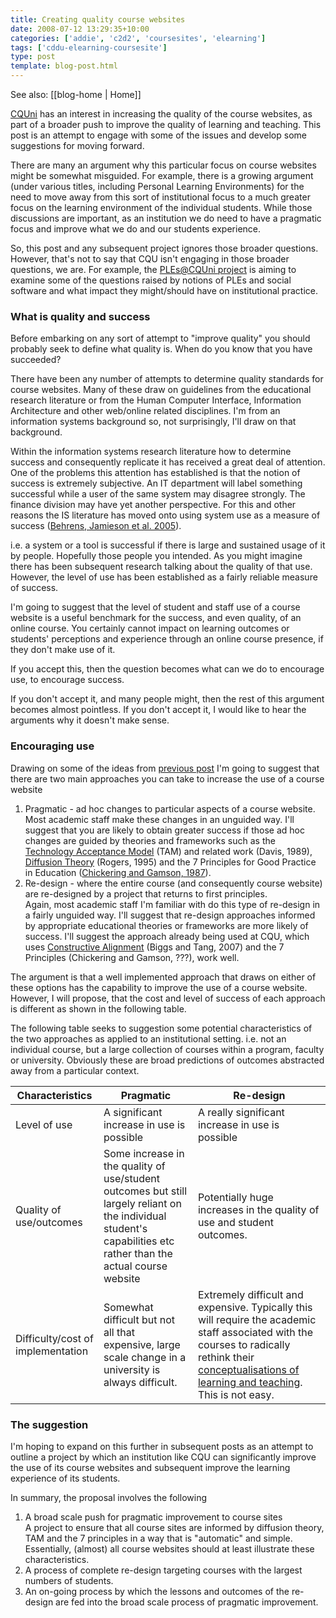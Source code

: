 ```yaml
---
title: Creating quality course websites
date: 2008-07-12 13:29:35+10:00
categories: ['addie', 'c2d2', 'coursesites', 'elearning']
tags: ['cddu-elearning-coursesite']
type: post
template: blog-post.html
---
```


See also: [[blog-home | Home]]

[CQUni](http://www.cquni.edu.au/) has an interest in increasing the quality of the course websites, as part of a broader push to improve the quality of learning and teaching. This post is an attempt to engage with some of the issues and develop some suggestions for moving forward.

There are many an argument why this particular focus on course websites might be somewhat misguided. For example, there is a growing argument (under various titles, including Personal Learning Environments) for the need to move away from this sort of institutional focus to a much greater focus on the learning environment of the individual students. While those discussions are important, as an institution we do need to have a pragmatic focus and improve what we do and our students experience.

So, this post and any subsequent project ignores those broader questions. However, that's not to say that CQU isn't engaging in those broader questions, we are. For example, the [PLEs@CQUni project](http://cddu.cqu.edu.au/index.php/PLEs%40CQUni) is aiming to examine some of the questions raised by notions of PLEs and social software and what impact they might/should have on institutional practice.

### What is quality and success

Before embarking on any sort of attempt to "improve quality" you should probably seek to define what quality is. When do you know that you have succeeded?

There have been any number of attempts to determine quality standards for course websites. Many of these draw on guidelines from the educational research literature or from the Human Computer Interface, Information Architecture and other web/online related disciplines. I'm from an information systems background so, not surprisingly, I'll draw on that background.

Within the information systems research literature how to determine success and consequently replicate it has received a great deal of attention. One of the problems this attention has established is that the notion of success is extremely subjective. An IT department will label something successful while a user of the same system may disagree strongly. The finance division may have yet another perspective. For this and other reasons the IS literature has moved onto using system use as a measure of success ([Behrens, Jamieson et al. 2005](http://cq-pan.cqu.edu.au/david-jones/Publications/Papers_and_Books/cameraReady_v3.pdf)).

i.e. a system or a tool is successful if there is large and sustained usage of it by people. Hopefully those people you intended. As you might imagine there has been subsequent research talking about the quality of that use. However, the level of use has been established as a fairly reliable measure of success.

I'm going to suggest that the level of student and staff use of a course website is a useful benchmark for the success, and even quality, of an online course. You certainly cannot impact on learning outcomes or students' perceptions and experience through an online course presence, if they don't make use of it.

If you accept this, then the question becomes what can we do to encourage use, to encourage success.

If you don't accept it, and many people might, then the rest of this argument becomes almost pointless. If you don't accept it, I would like to hear the arguments why it doesn't make sense.

### Encouraging use

Drawing on some of the ideas from [previous post](http://cq-pan.cqu.edu.au/david-jones/blog/?p=169) I'm going to suggest that there are two main approaches you can take to increase the use of a course website

1. Pragmatic - ad hoc changes to particular aspects of a course website.  
    Most academic staff make these changes in an unguided way. I'll suggest that you are likely to obtain greater success if those ad hoc changes are guided by theories and frameworks such as the [Technology Acceptance Model](http://en.wikipedia.org/wiki/Technology_acceptance_model) (TAM) and related work (Davis, 1989), [Diffusion Theory](http://en.wikipedia.org/wiki/Diffusion_of_innovations) (Rogers, 1995) and the 7 Principles for Good Practice in Education ([Chickering and Gamson, 1987](http://honolulu.hawaii.edu/intranet/committees/FacDevCom/guidebk/teachtip/7princip.htm)).
2. Re-design - where the entire course (and consequently course website) are re-designed by a project that returns to first principles.  
    Again, most academic staff I'm familiar with do this type of re-design in a fairly unguided way. I'll suggest that re-design approaches informed by appropriate educational theories or frameworks are more likely of success. I'll suggest the approach already being used at CQU, which uses [Constructive Alignment](http://en.wikipedia.org/wiki/Constructive_alignment) (Biggs and Tang, 2007) and the 7 Principles (Chickering and Gamson, ???), work well.

The argument is that a well implemented approach that draws on either of these options has the capability to improve the use of a course website. However, I will propose, that the cost and level of success of each approach is different as shown in the following table.

The following table seeks to suggestion some potential characteristics of the two approaches as applied to an institutional setting. i.e. not an individual course, but a large collection of courses within a program, faculty or university. Obviously these are broad predictions of outcomes abstracted away from a particular context.

| Characteristics | Pragmatic | Re-design |
| --- | --- | --- |
| Level of use | A significant increase in use is possible | A really significant increase in use is possible |
| Quality of use/outcomes | Some increase in the quality of use/student outcomes but still largely reliant on the individual student's capabilities etc rather than the actual course website | Potentially huge increases in the quality of use and student outcomes. |
| Difficulty/cost of implementation | Somewhat difficult but not all that expensive, large scale change in a university is always difficult. | Extremely difficult and expensive. Typically this will require the academic staff associated with the courses to radically rethink their [conceptualisations of learning and teaching](http://cq-pan.cqu.edu.au/david-jones/blog/?p=112). This is not easy. |

### The suggestion

I'm hoping to expand on this further in subsequent posts as an attempt to outline a project by which an institution like CQU can significantly improve the use of its course websites and subsequent improve the learning experience of its students.

In summary, the proposal involves the following

1. A broad scale push for pragmatic improvement to course sites  
    A project to ensure that all course sites are informed by diffusion theory, TAM and the 7 principles in a way that is "automatic" and simple. Essentially, (almost) all course websites should at least illustrate these characteristics.
2. A process of complete re-design targeting courses with the largest numbers of students.
3. An on-going process by which the lessons and outcomes of the re-design are fed into the broad scale process of pragmatic improvement.
